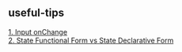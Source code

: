 ## useful-tips

[1. Input onChange](https://github.com/mlyk1234/useful-tips/blob/main/React-Sheet/input-onChange.md)  
[2. State Functional Form vs State Declarative Form](https://github.com/mlyk1234/useful-tips/blob/main/React-Sheet/declarative-and-functional-state.md)  
